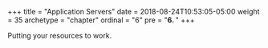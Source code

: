 +++
title = "Application Servers"
date = 2018-08-24T10:53:05-05:00
weight = 35
archetype = "chapter"
ordinal = "6"
pre = "<b>6. </b>"
+++


Putting your resources to work.
